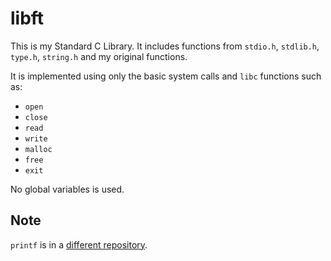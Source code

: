 # libft

This is my Standard C Library. It includes functions from `stdio.h`, `stdlib.h`, `type.h`, `string.h` and my original functions.

It is implemented using only the basic system calls and `libc` functions such as:

- `open`
- `close`
- `read`
- `write`
- `malloc`
- `free`
- `exit`

No global variables is used.

## Note

`printf` is in a [different repository](https://github.com/eisukeesaki/ft_printf).

